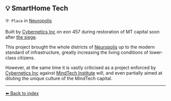 ## 💡 SmartHome Tech

`🪧 Place` in [Neuropolis](/neuropolis.md)

Built by [Cybernetics Inc](/cybernetics_inc.md) on eon 457 during restoration of MT capital soon after [the siege](../timeline/eon0384.md).

This project brought the whole districts of [Neuropolis](/neuropolis.md) up to the modern standard of infrastructure, greatly increasing the living conditions of lower-class citizens.

However, at the same time it is vastly criticised as a project enforced by [Cybernetics Inc](/cybernetics_inc.md) against [MindTech Institute](/mindtech_institute.md) will, and even partially aimed at diluting the unique culture of the MindTech capital.


----------
[⬅️ Back to index](/index.md#39b0_s)